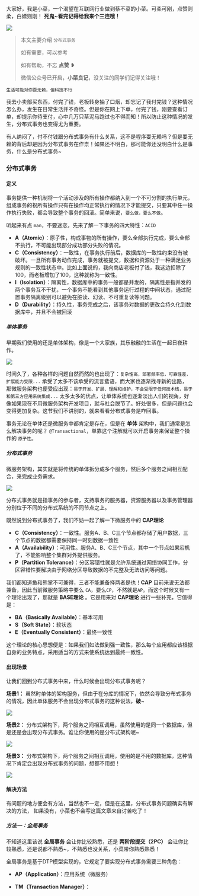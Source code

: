 大家好，我是小菜，一个渴望在互联网行业做到蔡不菜的小菜。可柔可刚，点赞则柔，白嫖则刚！
**死鬼~看完记得给我来个三连哦！**


![](https://user-gold-cdn.xitu.io/2020/4/11/17169c46045528af?w=240&h=224&f=jpeg&s=7529)


>本文主要介绍 `分布式事务`
>
>如有需要，可以参考
>
>如有帮助，不忘 **点赞** ❥
>
>
>微信公众号已开启，**小菜良记**，没关注的同学们记得关注哦！

`生活可能对你耍无赖，但科技不行`

我去小卖部买东西，付完了钱，老板转身抽了口烟，却忘记了我付完钱？这种情况怎么办，发生在日常生活并不奇怪。但是你在网上下单，付完了钱，刚要查看订单，却提示你待支付，心中几万只草泥马跑过也不得而知！所以防止这种情况的发生，分布式事务也变得尤为重要。

有人纳闷了，付不付钱跟分布式事务有什么关系，这不是程序耍无赖吗？但是耍无赖的背后却是因为分布式事务在作祟！如果还不明白，那可能你还没明白什么是事务，什么是分布式事务~

### 分布式事务

#### 定义

事务提供一种机制将一个活动涉及的所有操作都纳入到一个不可分割的执行单元，组成事务的祝所有操作只有在操作均正常执行的情况下才能提交，只要其中任一操作执行失败，都会导致整个事务的回滚。简单来说，`要么做，要么不做`。

听起来有点 `man`，不要迷恋，先来了解一下事务的四大特性：`ACID`

- **A（Atomic）**：原子性，构成事物的所有操作，要么全部执行完成，要么全部不执行，不可能出现部分成功部分失败的情况。
- **C（Consistency）**：一致性，在事务执行前后，数据库的一致性约束没有被破坏。一旦所有事务动作完成，事务就被提交，数据和资源处于一种满足业务规则的一致性状态中。比如上面说的，我向商店老板付了钱，我这边扣除了100，而老板增加了100，这种就称为一致性。
- **I（Isolation）**：隔离性，数据库中的事务一般都是并发的，隔离性是指并发的两个事务互不干扰，一个事务不能看到其他事务运行过程的中间状态，通过配置事务隔离级别可以避免在脏读、幻读、不可重复读等问题。
- **D（Durability）**：持久性，事务完成之后，该事务对数据的更改会持久化到数据库中，并且不会被回滚

##### 单体事务

早期我们使用的还是单体架构，像是一个大家族，其乐融融的生活在一起日夜耕作。

![](https://gitee.com/cbuc/picture/raw/master/20210319124841.png)

时间久了，各种各样的问题自然而然的也出现了：`复杂性高，部署频率低，可靠性差，扩展能力受限...` 承受了太多不该承受的流言蜚语，而大家也逐渐找寻新的出路， 那微服务架构也便受应出现：`易于开发、扩展、理解和维护，不会受限于任何技术栈，易于和第三方应用系统集成...` 太多太多的优点，让单体系统也逐渐淡出人们的视角，好像如果现在不用微服务架构开发项目，就与社会脱节了。好处很多，但是问题也会变得更加复杂。这节我们不讲别的，就来看看分布式事务是咋回事。

事务无论在单体还是微服务中都肯定是存在，但是在 **单体** 架构中，我们通常是怎么解决事务的呢？ `@Transactional`，单靠这个注解就可以开启事务来保证整个操作的 `原子性`。

##### 分布式事务

微服务架构，其实就是将传统的单体拆分成多个服务，然后多个服务之间相互配合，来完成业务需求。

![](https://gitee.com/cbuc/picture/raw/master/20210319130155.png)

分布式事务就是指事务的参与者，支持事务的服务器，资源服务器以及事务管理器分别位于不同的分布式系统的不同节点之上。

既然说到分布式事务了，我们不妨一起了解一下微服务中的 **CAP理论**

- **C（Consistency）**：一致性。服务A、B、C三个节点都存储了用户数据，三个节点的数据都需要保持同一时刻数据一致性
- **A（Availability）**：可用性。服务A、B、C三个节点，其中一个节点如果宕机了，不能影响整个集群对外提供服务。
- **P（Partition Tolerance）**：分区容错性就是允许系统通过网络协同工作，分区容错性要解决由于网络分区导致数据的不完整及无法访问等问题。

我们都知道鱼和熊掌不可兼得，三者不能兼备择两者是也！**CAP** 目前来说无法都兼备，因此当前微服务策略中要么 `CA`，要么`CP`，不然就是`AP`。而这个时候又有一个理论出现了，那就是 **BASE理论** 。它是用来对 **CAP理论** 进行一些补充，它值得是：

- **BA（Basically Available）**：基本可用
- **S（Soft State）**：软状态
- **E（Eventually Consistent）**：最终一致性

这个理论的核心思想便是：如果我们如法做到强一致性，那么每个应用都应该根据自身的业务特点，采用适当的方式来使系统达到最终一致性。

#### 出现场景

让我们回到分布式事务中来，什么时候会出现分布式事务呢？

**场景1：** 虽然时单体的架构服务，但由于在分库的情况下，依然会导致分布式事务的情况，因此单体服务不会出现分布式事务的这种说法，**破**~

![](https://gitee.com/cbuc/picture/raw/master/typora/20210321213920.png)

**场景2：** 分布式架构下，两个服务之间相互调用，虽然使用的是同一个数据库，但是还是会出现分布式事务。谁让你使用的是分布式架构呢~

![](https://gitee.com/cbuc/picture/raw/master/typora/20210321214255.png)

**场景3：** 分布式架构下，两个服务之间相互调用，使用的是不用的数据库，这种情况下肯定会出现分布式事务的问题，想都不用想！

![](https://gitee.com/cbuc/picture/raw/master/typora/20210321214601.png)

#### 解决方法

有问题的地方便会有方法，当然也不一定，但是在这里，分布式事务问题确实有解决的方法， 如果没有，小菜也不会写这篇文章来自讨苦吃了！

##### 方法一：全局事务

不知道这里该说 **全局事务** 会让你比较熟悉，还是 **两阶段提交（2PC）** 会让你比较熟悉，还是说都不熟悉~，不熟悉也没关系，小菜带你熟悉熟悉！

全局事务是基于DTP模型实现的，它规定了要实现分布式事务需要三种角色：

- **AP（Application）**：应用系统（微服务）

- **TM（Transaction Manager）**：